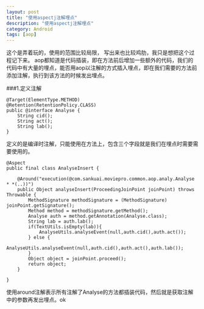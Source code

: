 ```yaml
---
layout: post
title: "使用aspectj注解埋点"
description: "使用aspectj注解埋点"
category: Android
tags: [aop]
---
```


这个是弄着玩的，使用的范围比较局限， 写出来也比较鸡肋，我只是想把这个过程记下来。
aop都知道是代码插装，即在方法前后增加一些额外的代码，我们的代码中有大量的埋点，能否用aop以注解的方式插入埋点，即在我们需要的方法前添加注解，执行到该方法的时候发出埋点。

###1.定义注解

	@Target(ElementType.METHOD)
	@Retention(RetentionPolicy.CLASS)
	public @interface Analyse {
	    String cid();
	    String act();
	    String lab();
	}
	
定义的是编译时注解，只能使用在方法上，包含三个字段就是我们在埋点时需要需要使用的。

	@Aspect
	public final class AnalyseInsert {
	
	    @Around("execution(@com.sankuai.moviepro.common.aop.analy.Analyse * *(..))")
	    public Object analyseInsert(ProceedingJoinPoint joinPoint) throws Throwable {
	        MethodSignature methodSignature = (MethodSignature) joinPoint.getSignature();
	        Method method = methodSignature.getMethod();
	        Analyse auth = method.getAnnotation(Analyse.class);
	        String lab = auth.lab();
	        if(TextUtils.isEmpty(lab)){
	            AnalyseUtils.analyseEvent(null,auth.cid(),auth.act());
	        } else {
	            AnalyseUtils.analyseEvent(null,auth.cid(),auth.act(),auth.lab());
	        }
	        Object object = joinPoint.proceed();
	        return object;
	    }
	
	}
	
使用around注解表示所有注解了Analyse的方法都插装代码，然后就是获取注解中的参数再发出埋点。ok
